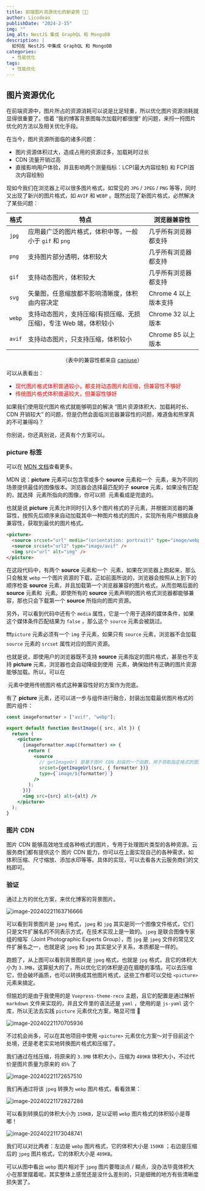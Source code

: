 ```yaml
---
title: 前端图片资源优化的新姿势 💃🏻
author: Licodeao
publishDate: "2024-2-15"
img: ""
img_alt: NestJS 集成 GraphQL 和 MongoDB
description: |
  如何在 NestJS 中集成 GraphQL 和 MongoDB
categories:
  - 性能优化
tags:
  - 性能优化
---
```


## 图片资源优化

在前端资源中，图片所占的资源消耗可以说是比足轻重，所以优化图片资源消耗就显得很重要了。借着 “我的博客背景图每次加载时都很慢” 的问题，来捋一捋图片优化的方法以及相关优化手段。

在当今，图片资源所面临的诸多问题：

- 图片资源体积过大，造成占用的资源过多，加载耗时过长
- CDN 流量开销过高
- 直接影响用户体验，并且影响两个测量指标：LCP(最大内容绘制) 和 FCP(首次内容绘制)

现如今我们在浏览器上可以很多图片格式，如常见的 `JPG` / `JPEG` / `PNG` 等等，同时又出现了新兴的图片格式，如 `AVIF` 和 `WEBP` 。既然出现了新图片格式，必然解决了某些问题：

| 格式   | 特点                                                              | 浏览器兼容性          |
| ------ | ----------------------------------------------------------------- | --------------------- |
| `jpg`  | 应用最广泛的图片格式，体积中等，一般小于 `gif` 和 `png`           | 几乎所有浏览器都支持  |
| `png`  | 支持图片部分透明，体积较大                                        | 几乎所有浏览器都支持  |
| `gif`  | 支持动态图片，体积较大                                            | 几乎所有浏览器都支持  |
| `svg`  | 矢量图，任意缩放都不影响清晰度，体积由内容决定                    | Chrome 4 以上版本支持 |
| `webp` | 支持动态图片，支持压缩(有损压缩、无损压缩)，专注 Web 端，体积较小 | Chrome 32 以上版本    |
| `avif` | 支持动态图片，只支持压缩，体积较小                                | Chrome 85 以上版本    |

<p align="center">（表中的兼容性都来自 <a href="https://caniuse.com/">caniuse</a>）</p>

可以从表看出：

- <font color="red">现代图片格式体积普通较小，都支持动态图片和压缩，但兼容性不够好</font>
- <font color="red">传统图片格式体积普遍较大，但兼容性够好</font>

如果我们使用现代图片格式就能够明显的解决 “图片资源体积大、加载耗时长、CDN 开销较大” 的问题，但是仍然会面临浏览器兼容性的问题，难道鱼和熊掌真的不可兼得吗？

你别说，你还真别说，还真有个方案可以。

### picture 标签

可以在 [MDN 文档](https://developer.mozilla.org/zh-CN/docs/Web/HTML/Element/picture)查看更多。

MDN 说：**picture** 元素可以包含零或多个 **source** 元素和一个 **<img>** 元素，来为不同的场景提供最佳的图像版本。浏览器会选择最匹配的子 **source** 元素，如果没有匹配的，就选择 **<img>** 元素所指向的图像，你可以把 **<img>** 元素看成是兜底的。

也就是说 **picture** 元素允许同时引入多个图片格式的子元素，并根据浏览器的兼容性，按照先后顺序来自动加载其中一种图片格式的图片，实现所有用户根据自身兼容性，获取到最优的图片格式。

```html
<picture>
  <source srcset="url" media="(orientation: portrait)" type="image/webp" />
  <source srcset="url2" type="image/avif" />
  <img src="url" alt="img" />
</picture>
```

在这段代码中，有两个 **source** 元素和一个 **<img>** 元素，如果在浏览器上跑起来，那么只会触发 `webp` 一个图片资源的下载，正如前面所说的，浏览器会按照从上到下的顺序检查 **source** 元素，并且加载第一个浏览器兼容的图片格式，从而忽略后面的 **source** 元素和 **<img>** 元素。即使所有的 **source** 元素声明的图片格式浏览器都能够兼容，那也只会下载第一个 **source** 所指向的图片资源。

另外，可以看到代码中还有个 `media` 属性，它是一个用于选择的媒体条件，如果这个媒体条件匹配结果为 `false` ，那么这个 `source` 元素会被跳过。

❗❗❗`picture` 元素必须有一个 `img` 子元素，如果只有 `source` 元素，浏览器不会加载 `source` 元素的 `srcset` 属性对应的图片资源。

也就是说，即使用户的浏览器既不支持 **source** 元素指定的图片格式，甚至也不支持 **picture** 元素，浏览器也会自动降级到使用 **<img>** 元素，确保始终有正确的图片资源能够加载。所以，可以在

**<img>** 元素中使用传统图片格式这种兼容性好的方案作为兜底。

有了 **picture** 元素，还可以进一步与组件进行融合，封装出加载最优图片格式的图片组件：

```jsx
const imageFormatter = ["avif", "webp"];

export default function BestImage({ src, alt }) {
  return (
    <picture>
      {imageFormatter.map((formatter) => {
        return (
          <source
            // getImageUrl 是基于图片 CDN 封装的一个函数，用于获取指定格式的图片，这里不作实现
            srcset={getImageUrl(src, { formatter })}
            type={`image/${formatter}`}
          />
        );
      })}
      <img src={src} alt={alt} />
    </picture>
  );
}
```

### 图片 CDN

图片 CDN 能够高效地生成各种格式的图片，专用于处理图片类型的各种资源。云服务商们都有提供这个 图片 CDN 能力，你可以在上面实现自己的各种需求，如体积压缩、尺寸缩放、添加水印等等。具体的实现，可以去看各大云服务商们的文档即可。

### 验证

通过上方的优化方案，来优化博客的背景图片。

![image-20240221163716666](https://typora-licodeao.oss-cn-guangzhou.aliyuncs.com/typoraImg/image-20240221163716666.png)

可以看到背景图片是 `jpeg` 格式，`jpeg` 和 `jpg` 其实是同一个图像文件格式，它们只是文件扩展名的不同表示方式，在技术实现上是一致的。`jpeg` 是联合图像专家组的缩写（Joint Photographic Experts Group），而 `jpg` 是 `jpeg` 文件的常见文件扩展名之一，也就是说 `jpeg` 和 `jpg` 其实是父子关系，本质都是一样的。

跑题了，从上图可以看到背景图片是 `jpeg` 格式，也就是 `jpg` 格式，且它的体积大小为 `3.3MB`，这算挺大的了，所以优化它的体积是迫在眉睫的事情。可以去压缩它，但会破坏画质，也可以转换成其他图片格式，这些工作都可以交给 `<picture>` 元素来搞定。

但尴尬的是由于我使用的是 `Vuepress-theme-reco` 主题，且它的配置是通过解析 `markdown` 文件来实现的，并且文件里的语法还是 `yaml` ，使用的是 `js-yaml` 这个库，所以无法去实践 `picture` 元素优化方案，略显可惜 🫢

![image-20240221170705936](https://typora-licodeao.oss-cn-guangzhou.aliyuncs.com/typoraImg/image-20240221170705936.png)

不过机会尚多，可以在其他项目中使用 `<picture>` 元素优化方案～对于目前这个处境，还是老老实实地转换图片格式和压缩了。

我们通过在线压缩，将原来的 `3.3MB` 体积大小，压缩为 `489KB` 体积大小，不过代价是图片质量为原来的 `85%` 了

![image-20240221172657510](https://typora-licodeao.oss-cn-guangzhou.aliyuncs.com/typoraImg/image-20240221172657510.png)

我们再通过将该 `jpeg` 转换为 `webp` 图片格式，看看效果：

![image-20240221172827288](https://typora-licodeao.oss-cn-guangzhou.aliyuncs.com/typoraImg/image-20240221172827288.png)

可以看到转换后的体积大小为 `150KB`，足以证明 `webp` 图片格式的体积较小是尊嘟！

![image-20240221173048741](https://typora-licodeao.oss-cn-guangzhou.aliyuncs.com/typoraImg/image-20240221173048741.png)

我们可以对比两者：左边是 `webp` 图片格式，它的体积大小是 `150KB` ；右边是压缩后的 `jpeg` 图片格式，它的体积大小是 `489KB`。

可以从图中看出 `webp` 图片相对于 `jpeg` 图片要暗淡点 / 糊点，没办法毕竟体积大小在那里摆着呢，其实整体上感觉还是没什么差别的，只是细微的地方有些清晰度损失罢了。
